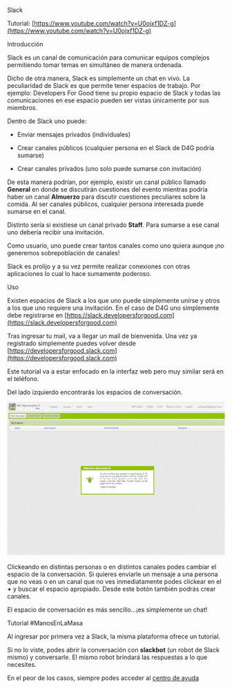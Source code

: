 Slack

Tutorial: [https://www.youtube.com/watch?v=U0ojxf1DZ-g](https://www.youtube.com/watch?v=U0ojxf1DZ-g)

Introducción

Slack es un canal de comunicación para comunicar equipos complejos permitiendo tomar temas en simultáneo de manera ordenada.

Dicho de otra manera, Slack es simplemente un chat en vivo. La peculiaridad de Slack es que permite tener espacios de trabajo. Por ejemplo: Developers For Good tiene su propio espacio de Slack y todas las comunicaciones en ese espacio pueden ser vistas únicamente por sus miembros.

Dentro de Slack uno puede:

* Enviar mensajes privados (individuales)

* Crear canales públicos (cualquier persona en el Slack de D4G podría sumarse)

* Crear canales privados (uno solo puede sumarse con invitación)

De esta manera podrían, por ejemplo, existir un canal público llamado **General** en donde se discutirán cuestiones del evento mientras podría haber un canal **Almuerzo** para discutir cuestiones peculiares sobre la comida. Al ser canales públicos, cualquier persona interesada puede sumarse en el canal.

Distinto sería si existiese un canal privado **Staff**. Para sumarse a ese canal uno debería recibir una invitación.

Como usuario, uno puede crear tantos canales como uno quiera aunque ¡no generemos sobrepoblación de canales!

Slack es prolijo y a su vez permite realizar conexiones con otras aplicaciones lo cual lo hace sumamente poderoso.

Uso

Existen espacios de Slack a los que uno puede simplemente unirse y otros a los que uno requiere una invitación. En el caso de D4G uno simplemente debe registrarse en [https://slack.developersforgood.com](https://slack.developersforgood.com)

Tras ingresar tu mail, va a llegar un mail de bienvenida. Una vez ya registrado simplemente puedes volver desde [https://developersforgood.slack.com](https://developersforgood.slack.com)

Este tutorial va a estar enfocado en la interfaz web pero muy similar será en el teléfono.

Del lado izquierdo encontrarás los espacios de conversación.

![image alt text](image_0.png)

Clickeando en distintas personas o en distintos canales podes cambiar el espacio de la conversación. Si quieres enviarle un mensaje a una persona que no veas o en un canal que no ves inmediatamente podes clickear en el **+** y buscar el espacio apropiado. Desde este botón también podrás crear canales.

El espacio de conversación es más sencillo...¡es simplemente un chat!

Tutorial #ManosEnLaMasa

Al ingresar por primera vez a Slack, la misma plataforma ofrece un tutorial.

Si no lo viste, podes abrir la conversación con **slackbot** (un robot de Slack mismo) y conversarle. El mismo robot brindará las respuestas a lo que necesites.

En el peor de los casos, siempre podes acceder al [centro de ayuda](https://get.slack.help/hc/es)

